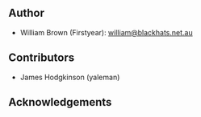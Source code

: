 ## Author

- William Brown (Firstyear): <william@blackhats.net.au>

## Contributors

- James Hodgkinson (yaleman)

## Acknowledgements
